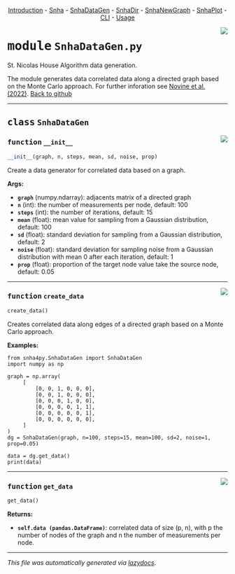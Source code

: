 <center>

[Introduction](../docs/__init__.md) -
[Snha](../docs/Snha.md) -
[SnhaDataGen](../docs/SnhaDataGen.md) -
[SnhaDir](../docs/SnhaDir.md) -
[SnhaNewGraph](../docs/SnhaNewGraph.md) -
[SnhaPlot](../docs/SnhaPlot.md) -
[CLI](../docs/__main__.md) -
[Usage](../snha4py/README.md) 

</center>

<!-- markdownlint-disable -->

<a href="../snha4py/SnhaDataGen.py#L0"><img align="right" style="float:right;" src="https://img.shields.io/badge/-source-cccccc?style=flat-square"></a>

# <kbd>module</kbd> `SnhaDataGen.py`
St. Nicolas House Algorithm data generation. 

The module generates data correlated data along a directed graph based on the Monte Carlo approach. For further inforation see [Novine et al. (2022)](https://doi.org/10.52905/hbph2021.3.26).  [Back to github](https://github.com/thake93/snha4py/) 



---

## <kbd>class</kbd> `SnhaDataGen`




<a href="../snha4py/SnhaDataGen.py#L14"><img align="right" style="float:right;" src="https://img.shields.io/badge/-source-cccccc?style=flat-square"></a>

### <kbd>function</kbd> `__init__`

```python
__init__(graph, n, steps, mean, sd, noise, prop)
```

Create a data generator for correlated data based on a graph. 



**Args:**
 
 - <b>`graph`</b> (numpy.ndarray):  adjacents matrix of a directed graph 
 - <b>`n`</b> (int):  the number of measurements per node, default: 100 
 - <b>`steps`</b> (int):  the number of iterations, default: 15 
 - <b>`mean`</b> (float):  mean value for sampling from a Gaussian distribution, default: 100 
 - <b>`sd`</b> (float):  standard deviation for sampling from a Gaussian distribution, default: 2 
 - <b>`noise`</b> (float):  standard deviation for sampling noise from a Gaussian distribution with mean 0 after each iteration, default: 1 
 - <b>`prop`</b> (float):  proportion of the target node value take the source node, default: 0.05 




---

<a href="../snha4py/SnhaDataGen.py#L35"><img align="right" style="float:right;" src="https://img.shields.io/badge/-source-cccccc?style=flat-square"></a>

### <kbd>function</kbd> `create_data`

```python
create_data()
```

Creates correlated data along edges of a directed graph based on a Monte Carlo approach. 



**Examples:**
 

```{.py}
from snha4py.SnhaDataGen import SnhaDataGen
import numpy as np

graph = np.array(
     [
         [0, 0, 1, 0, 0, 0],
         [0, 0, 1, 0, 0, 0],
         [0, 0, 0, 1, 0, 0],
         [0, 0, 0, 0, 1, 1],
         [0, 0, 0, 0, 0, 1],
         [0, 0, 0, 0, 0, 0],
     ]
)
dg = SnhaDataGen(graph, n=100, steps=15, mean=100, sd=2, noise=1, prop=0.05)

data = dg.get_data()
print(data)
``` 

---

<a href="../snha4py/SnhaDataGen.py#L86"><img align="right" style="float:right;" src="https://img.shields.io/badge/-source-cccccc?style=flat-square"></a>

### <kbd>function</kbd> `get_data`

```python
get_data()
```



**Returns:**
 
 - <b>`self.data (pandas.DataFrame)`</b>:  correlated data of size (p, n), with p the number of nodes of the graph and n the number of measurements per node. 




---

_This file was automatically generated via [lazydocs](https://github.com/ml-tooling/lazydocs)._
